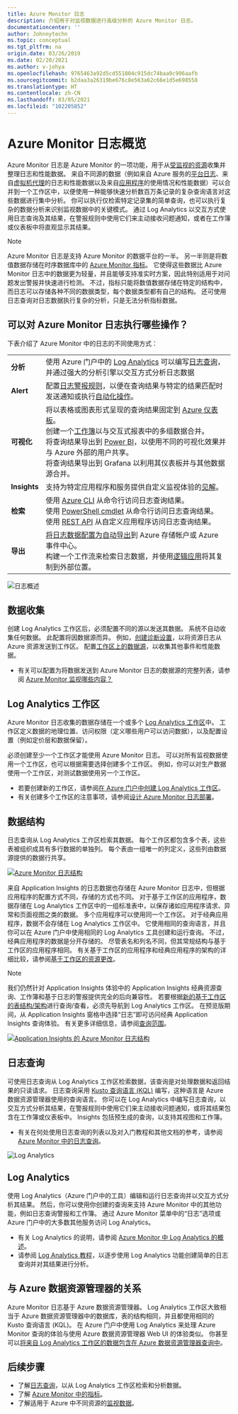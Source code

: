 ```yaml
---
title: Azure Monitor 日志
description: 介绍用于对监视数据进行高级分析的 Azure Monitor 日志。
documentationcenter: ''
author: Johnnytechn
ms.topic: conceptual
ms.tgt_pltfrm: na
origin.date: 03/26/2019
ms.date: 02/20/2021
ms.author: v-johya
ms.openlocfilehash: 9765463a92d5cd551804c915dc74baa9c996aafb
ms.sourcegitcommit: b2daa3a26319be676c8e563a62c66e1d5e698558
ms.translationtype: HT
ms.contentlocale: zh-CN
ms.lasthandoff: 03/05/2021
ms.locfileid: "102205852"
---
```

# <a name="azure-monitor-logs-overview"></a>Azure Monitor 日志概览
Azure Monitor 日志是 Azure Monitor 的一项功能，用于从[受监视的资源](../monitor-reference.md)收集并整理日志和性能数据。 来自不同源的数据（例如来自 Azure 服务的[平台日志](../essentials/platform-logs-overview.md)、来自[虚拟机代理](../agents/agents-overview.md)的日志和性能数据以及来自[应用程序](../app/app-insights-overview.md)的使用情况和性能数据）可以合并到一个工作区中，以便使用一种能够快速分析数百万条记录的复杂查询语言对这些数据进行集中分析。 你可以执行仅检索特定记录集的简单查询，也可以执行复杂的数据分析来识别监视数据中的关键模式。 通过 Log Analytics 以交互方式使用日志查询及其结果，在警报规则中使用它们来主动接收问题通知，或者在工作簿或仪表板中将直观显示其结果。

> [!NOTE]
> Azure Monitor 日志是支持 Azure Monitor 的数据平台的一半。 另一半则是将数值数据存储在时序数据库中的 [Azure Monitor 指标](../essentials/data-platform-metrics.md)。 它使得这些数据比 Azure Monitor 日志中的数据更为轻量，并且能够支持准实时方案，因此特别适用于对问题发出警报并快速进行检测。 不过，指标只能将数值数据存储在特定的结构中，而日志可以存储各种不同的数据类型，每个数据类型都有自己的结构。 还可使用日志查询对日志数据执行复杂的分析，只是无法分析指标数据。


## <a name="what-can-you-do-with-azure-monitor-logs"></a>可以对 Azure Monitor 日志执行哪些操作？
下表介绍了 Azure Monitor 中的日志的不同使用方式：

|  |  |
|:---|:---|
| **分析** | 使用 Azure 门户中的 [Log Analytics](../log-query/log-analytics-tutorial.md) 可以编写[日志查询](../log-query/log-query-overview.md)，并通过强大的分析引擎以交互方式分析日志数据 |
| **Alert** | 配置[日志警报规则](../alerts/alerts-log.md)，以便在查询结果与特定的结果匹配时发送通知或执行[自动化操作](../alerts/action-groups.md)。 |
| **可视化** | 将以表格或图表形式呈现的查询结果固定到 [Azure 仪表板](../../azure-portal/azure-portal-dashboards.md)。<br>创建一个[工作簿](../visualize/workbooks-overview.md)以与交互式报表中的多组数据合并。 <br>将查询结果导出到 [Power BI](../platform/powerbi.md)，以使用不同的可视化效果并与 Azure 外部的用户共享。<br>将查询结果导出到 Grafana 以利用其仪表板并与其他数据源合并。|
| **Insights** | 支持为特定应用程序和服务提供自定义监视体验的[见解](../monitor-reference.md#insights-and-core-solutions)。  |
| **检索** | 使用 [Azure CLI](/cli/ext/log-analytics/monitor/log-analytics) 从命令行访问日志查询结果。<br>使用 [PowerShell cmdlet](https://docs.microsoft.com/powershell/module/az.operationalinsights) 从命令行访问日志查询结果。<br>使用 [REST API](https://dev.loganalytics.io/) 从自定义应用程序访问日志查询结果。 |
| **导出** | [将日志数据配置为自动导出](../platform/logs-data-export.md)到 Azure 存储帐户或 Azure 事件中心。<br>构建一个工作流来检索日志数据，并使用[逻辑应用](../platform/logicapp-flow-connector.md)将其复制到外部位置。 |

![日志概述](./media/data-platform-logs/logs-overview.png)


## <a name="data-collection"></a>数据收集
创建 Log Analytics 工作区后，必须配置不同的源以发送其数据。 系统不自动收集任何数据。 此配置将因数据源而异。 例如，[创建诊断设置](../essentials/diagnostic-settings.md)，以将资源日志从 Azure 资源发送到工作区。 配置[工作区上的数据源](../agents/data-sources.md)，以收集其他事件和性能数据。

- 有关可以配置为将数据发送到 Azure Monitor 日志的数据源的完整列表，请参阅 [Azure Monitor 监视哪些内容？](../monitor-reference.md)


## <a name="log-analytics-workspaces"></a>Log Analytics 工作区
Azure Monitor 日志收集的数据存储在一个或多个 [Log Analytics 工作区](./design-logs-deployment.md)中。 工作区定义数据的地理位置、访问权限（定义哪些用户可以访问数据），以及配置设置（例如定价层和数据保留）。  

必须创建至少一个工作区才能使用 Azure Monitor 日志。 可以对所有监视数据使用一个工作区，也可以根据需要选择创建多个工作区。 例如，你可以对生产数据使用一个工作区，对测试数据使用另一个工作区。 

- 若要创建新的工作区，请参阅[在 Azure 门户中创建 Log Analytics 工作区](../learn/quick-create-workspace.md)。
- 有关创建多个工作区的注意事项，请参阅[设计 Azure Monitor 日志部署](design-logs-deployment.md)。

## <a name="data-structure"></a>数据结构
日志查询从 Log Analytics 工作区检索其数据。 每个工作区都包含多个表，这些表被组织成具有多行数据的单独列。 每个表由一组唯一的列定义，这些列由数据源提供的数据行共享。 

[![Azure Monitor 日志结构](./media/data-platform-logs/logs-structure.png)](./media/data-platform-logs/logs-structure.png#lightbox)


来自 Application Insights 的日志数据也存储在 Azure Monitor 日志中，但根据应用程序的配置方式不同，存储的方式也不同。 对于基于工作区的应用程序，数据存储在 Log Analytics 工作区中的一组标准表中，以保存诸如应用程序请求、异常和页面视图之类的数据。 多个应用程序可以使用同一个工作区。 对于经典应用程序，数据不会存储在 Log Analytics 工作区中。 它使用相同的查询语言，并且你可以在 Azure 门户中使用相同的 Log Analytics 工具创建和运行查询。 不过，经典应用程序的数据是分开存储的。 尽管表名和列名不同，但其常规结构与基于工作区的应用程序相同。 有关基于工作区的应用程序和经典应用程序的架构的详细比较，请参阅[基于工作区的资源更改](../app/apm-tables.md)。


> [!NOTE]
> 我们仍然针对 Application Insights 体验中的 Application Insights 经典资源查询、工作簿和基于日志的警报提供完全的后向兼容性。 若要根据[新的基于工作区的表结构/架构](../app/apm-tables.md)进行查询/查看，必须先导航到 Log Analytics 工作区。 在预览版期间，从 Application Insights 窗格中选择“日志”即可访问经典 Application Insights 查询体验。 有关更多详细信息，请参阅[查询范围](../log-query/scope.md)。


[![Application Insights 的 Azure Monitor 日志结构](./media/data-platform-logs/logs-structure-ai.png)](./media/data-platform-logs/logs-structure-ai.png#lightbox)


## <a name="log-queries"></a>日志查询
可使用日志查询从 Log Analytics 工作区检索数据，该查询是对处理数据和返回结果的只读请求。 日志查询采用 [Kusto 查询语言 (KQL)](/data-explorer/kusto/query/) 编写，这种语言是 Azure 数据资源管理器使用的查询语言。 你可以在 Log Analytics 中编写日志查询，以交互方式分析其结果，在警报规则中使用它们来主动接收问题通知，或将其结果包含在工作簿或仪表板中。 Insights 包括预生成的查询，以支持其视图和工作簿。

- 有关在何处使用日志查询的列表以及对入门教程和其他文档的参考，请参阅 [Azure Monitor 中的日志查询](log-query/../../log-query/log-query-overview.md)。

![Log Analytics](./media/data-platform-logs/log-analytics.png)

## <a name="log-analytics"></a>Log Analytics
使用 Log Analytics（Azure 门户中的工具）编辑和运行日志查询并以交互方式分析其结果。 然后，你可以使用你创建的查询来支持 Azure Monitor 中的其他功能，例如日志查询警报和工作簿。 通过 Azure Monitor 菜单中的“日志”选项或 Azure 门户中的大多数其他服务访问 Log Analytics。

- 有关 Log Analytics 的说明，请参阅 [Azure Monitor 中 Log Analytics 的概述](../log-query/log-analytics-overview.md)。 
- 请参阅 [Log Analytics 教程](../log-query/log-analytics-tutorial.md)，以逐步使用 Log Analytics 功能创建简单的日志查询并对其结果进行分析。



## <a name="relationship-to-azure-data-explorer"></a>与 Azure 数据资源管理器的关系
Azure Monitor 日志基于 Azure 数据资源管理器。 Log Analytics 工作区大致相当于 Azure 数据资源管理器中的数据库，表的结构相同，并且都使用相同的 Kusto 查询语言 (KQL)。 在 Azure 门户中使用 Log Analytics 来处理 Azure Monitor 查询的体验与使用 Azure 数据资源管理器 Web UI 的体验类似。 你甚至可以[将来自 Log Analytics 工作区的数据包含在 Azure 数据资源管理器查询中](/data-explorer/query-monitor-data)。 


## <a name="next-steps"></a>后续步骤

- 了解[日志查询](../log-query/log-query-overview.md)，以从 Log Analytics 工作区检索和分析数据。
- 了解 [Azure Monitor 中的指标](../essentials/data-platform-metrics.md)。
- 了解适用于 Azure 中不同资源的[监视数据](../agents/data-sources.md)。

